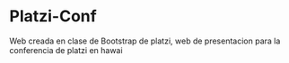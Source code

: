 # Platzi-Conf
Web creada en clase de Bootstrap de platzi, web de presentacion para la conferencia de platzi en hawai
